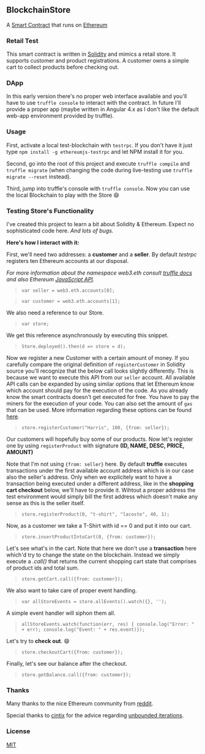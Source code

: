 ## BlockchainStore

A [Smart Contract](https://github.com/brakmic/BlockchainStore/blob/master/contracts/Store.sol) that runs on [Ethereum](https://www.ethereum.org/)

### Retail Test

This smart contract is written in [Solidity](https://solidity.readthedocs.io/en/develop/) and mimics a retail store. It supports customer and product registrations. A customer owns a simple cart to collect products before checking out.

### DApp

In this early version there's no proper web interface available and you'll have to use `truffle console` to interact with the contract. In future I'll provide a proper app (maybe written in Angular 4.x as I don't like the default web-app environment provided by truffle).

### Usage

First, activate a local test-blockchain with `testrpc`. If you don't have it just type `npm install -g ethereumjs-testrpc` and let NPM install it for you.

Second, go into the root of this project and execute `truffle compile` and `truffle migrate` (when changing the code during live-testing use `truffle migrate --reset` instead).

Third, jump into truffle's console with `truffle console`. Now you can use the local Blockchain to play with the Store :smile:

### Testing Store's Functionality

I've created this project to learn a bit about Solidity & Ethereum. Expect no sophisticated code here. *And lots of bugs.*

**Here's how I interact with it:**

First, we'll need two addresses: a **customer** and a **seller**. By default *testrpc* registers ten Ethereum accounts at our disposal.

*For more information about the namespace web3.eth consult [truffle docs](http://truffleframework.com/docs/) and also Ethereum [JavaScript API](https://github.com/ethereum/wiki/wiki/JavaScript-API).*

> `var seller = web3.eth.accounts[0];`

> `var customer = web3.eth.accounts[1];`

We also need a reference to our Store.

> `var store;`

We get this reference asynchronously by executing this snippet.

> `Store.deployed().then(d => store = d);`

Now we register a new Customer with a certain amount of money. If you carefully compare the original definition of `registerCustomer` in Solidity source you'll recognize that the below call looks slightly differently. This is because we want to execute this API from our `seller` account. All available API calls can be expanded by using similar options that let Ethereum know which account should pay for the execution of the code. As you already know the smart contracts doesn't get executed for free. You have to pay the miners for the execution of your code. You can also set the amount of `gas` that can be used. More information regarding these options can be found [here](http://truffleframework.com/docs/getting_started/contracts).

> `store.registerCustomer("Harris", 100, {from: seller});`

Our customers will hopefully buy some of our products. Now let's register one by using `registerProduct` with signature **(ID, NAME, DESC, PRICE, AMOUNT)**

Note that I'm not using `{from: seller}` here. By default **truffle** executes transactions under the first available account address which is in our case also the seller's address. Only when we explicitely want to have a transaction being executed under a different address, like in the **shopping cart checkout** below, we'll have to provide it. Wihtout a proper address the test environment would simply bill the first address which doesn't make any sense as this is the seller itself.

> `store.registerProduct(0, "t-shirt", "lacoste", 40, 1);`

Now, as a customer we take a T-Shirt with id == 0 and put it into our cart.

> `store.insertProductIntoCart(0, {from: customer});`

Let's see what's in the cart. Note that here we don't use a **transaction** here which'd try to change the state on the blockchain. Instead we simply execute a *.call()* that returns the current shopping cart state that comprises of product ids and total sum.

> `store.getCart.call({from: customer});`

We also want to take care of proper event handling.

> `var allStoreEvents = store.allEvents().watch({}, '');`

A simple event handler will siphon them all.

> `allStoreEvents.watch(function(err, res) { console.log("Error: " + err); console.log("Event: " + res.event)});`

Let's try to **check out**. :smile:

> `store.checkoutCart({from: customer});`

Finally, let's see our balance after the checkout.

> `store.getBalance.call({from: customer});`

### Thanks

Many thanks to the nice Ethereum community from [reddit](https://www.reddit.com/r/ethereum/comments/6ik0yb/learning_solidity_a_simple_storesmartcontract/).

Special thanks to [cintix](https://www.reddit.com/user/cintix) for the advice regarding [unbounded iterations](https://www.reddit.com/r/ethereum/comments/6ik0yb/learning_solidity_a_simple_storesmartcontract/dj70kww/).

### License

[MIT](https://github.com/brakmic/BlockchainStore/blob/master/LICENSE)
